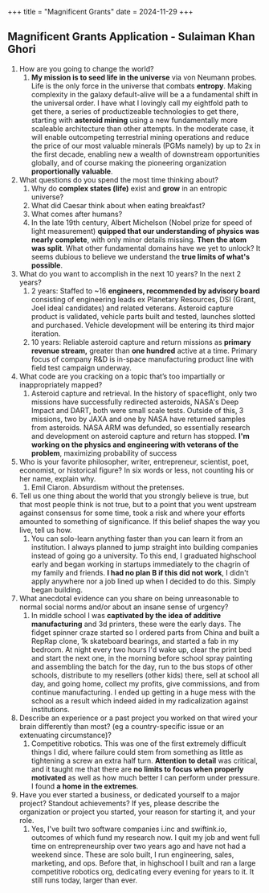+++
title = "Magnificent Grants"
date = 2024-11-29
+++

## Magnificent Grants Application - Sulaiman Khan Ghori

1. How are you going to change the world?
   1. **My mission is to seed life in the universe** via von Neumann probes. Life is the only force in the universe that combats **entropy**. Making complexity in the galaxy default-alive will be a a fundamental shift in the universal order. I have what I lovingly call my eightfold path to get there, a series of productizeable technologies to get there, starting with **asteroid mining** using a new fundamentally more scaleable architecture than other attempts. In the moderate case, it will enable outcompeting terrestrial mining operations and reduce the price of our most valuable minerals (PGMs namely) by up to 2x in the first decade, enabling new a wealth of downstream opportunities globally, and of course making the pioneering organization **proportionally valuable**.
2. What questions do you spend the most time thinking about?
   1. Why do **complex states (life)** exist and **grow** in an entropic universe?
   2. What did Caesar think about when eating breakfast?
   3. What comes after humans?
   4. In the late 19th century, Albert Michelson (Nobel prize for speed of light measurement) **quipped that our understanding of physics was nearly complete**, with only minor details missing. **Then the atom was split**. What other fundamental domains have we yet to unlock? It seems dubious to believe we understand the **true limits of what's possible**.
3. What do you want to accomplish in the next 10 years? In the next 2 years?
   1. 2 years: Staffed to ~16 **engineers, recommended by advisory board** consisting of engineering leads ex Planetary Resources, DSI (Grant, Joel ideal candidates) and related veterans. Asteroid capture product is validated, vehicle parts built and tested, launches slotted and purchased. Vehicle development will be entering its third major iteration.
   2. 10 years: Reliable asteroid capture and return missions as **primary revenue stream,** greater than **one hundred** active at a time. Primary focus of company R&D is in-space manufacturing product line with field test campaign underway.
4. What code are you cracking on a topic that’s too impartially or inappropriately mapped?
   1. Asteroid capture and retrieval. In the history of spaceflight, only two missions have successfully redirected asteroids, NASA's Deep Impact and DART, both were small scale tests. Outside of this, 3 missions, two by JAXA and one by NASA have returned samples from asteroids. NASA ARM was defunded, so essentially research and development on asteroid capture and return has stopped. **I'm working on the physics and engineering with veterans of the problem**, maximizing probability of success
5. Who is your favorite philosopher, writer, entrepreneur, scientist, poet, economist, or historical figure? In six words or less, not counting his or her name, explain why.
   1. Emil Ciaron. Absurdism without the pretenses.
6. Tell us one thing about the world that you strongly believe is true, but that most people think is not true, but to a point that you went upstream against consensus for some time, took a risk and where your efforts amounted to something of significance. If this belief shapes the way you live, tell us how.
   1. You can solo-learn anything faster than you can learn it from an institution. I always planned to jump straight into building companies instead of going go a university. To this end, I graduated highschool early and began working in startups immediately to the chagrin of my family and friends. **I had no plan B if this did not work**, I didn't apply anywhere nor a job lined up when I decided to do this. Simply began building.
7. What anecdotal evidence can you share on being unreasonable to normal social norms and/or about an insane sense of urgency?
   1. In middle school I was **captivated by the idea of additive manufacturing** and 3d printers, these were the early days. The fidget spinner craze started so I ordered parts from China and built a RepRap clone, 1k skateboard bearings, and started a fab in my bedroom. At night every two hours I'd wake up, clear the print bed and start the next one, in the morning before school spray painting and assembling the batch for the day, run to the bus stops of other schools, distribute to my resellers (other kids) there, sell at school all day, and going home, collect my profits, give commissions, and from continue manufacturing. I ended up getting in a huge mess with the school as a result which indeed aided in my radicalization against institutions.
8. Describe an experience or a past project you worked on that wired your brain differently than most? (eg a country-specific issue or an extenuating circumstance)?
   1. Competitive robotics. This was one of the first extremely difficult things I did, where failure could stem from something as little as tightening a screw an extra half turn. **Attention to detail** was critical, and it taught me that there are **no limits to focus when properly motivated** as well as how much better I can perform under pressure. I found **a home in the extremes**.
9. Have you ever started a business, or dedicated yourself to a major project? Standout achievements? If yes, please describe the organization or project you started, your reason for starting it, and your role.
   1. Yes, I've built two software companies i.inc and swiftink.io, outcomes of which fund my research now. I quit my job and went full time on entrepreneurship over two years ago and have not had a weekend since. These are solo built, I run engineering, sales, marketing, and ops. Before that, in highschool I built and ran a large competitive robotics org, dedicating every evening for years to it. It still runs today, larger than ever.

